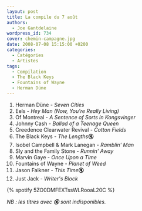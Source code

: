 ```yaml
---
layout: post
title: La compile du 7 août
authors:
  - Joe Gantdelaine
wordpress_id: 734
cover: chemin-campagne.jpg
date: 2008-07-08 15:15:00 +0200
categories:
  - Catégories
  - Artistes
tags:
  - Compilation
  - The Black Keys
  - Fountains of Wayne
  - Herman Düne
---
```


1. Herman Düne - _Seven Cities_
1. Eels - _Hey Man (Now, You're Really Living)_
1. Of Montreal - _A Sentence of Sorts in Kongsvinger_
1. Johnny Cash - _Ballad of a Teenage Queen_
1. Creedence Clearwater Revival - _Cotton Fields_
1. The Black Keys - *The Lengths*🔇
1. Isobel Campbell & Mark Lanegan - _Ramblin' Man_
1. Sly and the Family Stone - _Runnin' Away_
1. Marvin Gaye - _Once Upon a Time_
1. Fountains of Wayne - _Planet of Weed_
1. Jason Falkner - *This Time*🔇
1. Just Jack - _Writer's Block_

{% spotify 5ZO0DMFEXTssWLRooaL20C %}

_NB : les titres avec 🔇 sont indisponibles._
